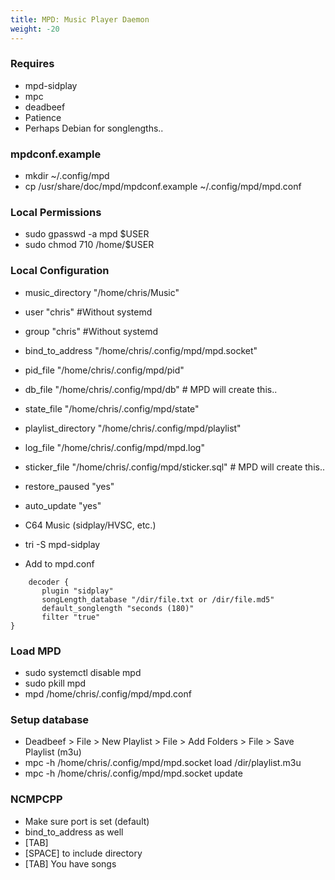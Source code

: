```yaml
---
title: MPD: Music Player Daemon
weight: -20
---
```


### Requires
- mpd-sidplay
- mpc
- deadbeef
- Patience
- Perhaps Debian for songlengths..

### mpdconf.example
- mkdir ~/.config/mpd
- cp /usr/share/doc/mpd/mpdconf.example ~/.config/mpd/mpd.conf

### Local Permissions
- sudo gpasswd -a mpd $USER
- sudo chmod 710 /home/$USER

### Local Configuration
- music_directory       "/home/chris/Music"
- user                 "chris" #Without systemd
- group                 "chris" #Without systemd
- bind_to_address        "/home/chris/.config/mpd/mpd.socket"
- pid_file              "/home/chris/.config/mpd/pid"
- db_file               "/home/chris/.config/mpd/db" # MPD will create this..
- state_file            "/home/chris/.config/mpd/state"
- playlist_directory    "/home/chris/.config/mpd/playlist"
- log_file              "/home/chris/.config/mpd/mpd.log"
- sticker_file          "/home/chris/.config/mpd/sticker.sql" # MPD will create this..
- restore_paused        "yes"
- auto_update           "yes"

- C64 Music (sidplay/HVSC, etc.)
- tri -S mpd-sidplay
- Add to mpd.conf
```
    decoder {
       plugin "sidplay"
       songLength_database "/dir/file.txt or /dir/file.md5"
       default_songlength "seconds (180)"
       filter "true"                                                                                                                                           }
```

### Load MPD
- sudo systemctl disable mpd
- sudo pkill mpd
- mpd /home/chris/.config/mpd/mpd.conf

### Setup database
- Deadbeef > File > New Playlist > File > Add Folders > File > Save Playlist (m3u)
- mpc -h /home/chris/.config/mpd/mpd.socket load /dir/playlist.m3u
- mpc -h /home/chris/.config/mpd/mpd.socket update

### NCMPCPP
- Make sure port is set (default)
- bind_to_address as well
- [TAB]
- [SPACE] to include directory
- [TAB] You have songs
